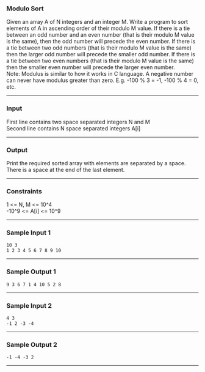 ### Modulo Sort

Given an array A of N integers and an integer M. Write a program to sort elements of A in ascending order of their modulo M value. If there is a tie between an odd number and an even number (that is their modulo M value is the same), then the odd number will precede the even number. If there is a tie between two odd numbers (that is their modulo M value is the same) then the larger odd number will precede the smaller odd number. If there is a tie between two even numbers (that is their modulo M value is the same) then the smaller even number will precede the larger even number.<br/>
Note: Modulus is similar to how it works in C language. A negative number can never have modulus greater than zero. E.g. -100 % 3 = -1, -100 % 4 = 0, etc.
<hr>

### Input

First line contains two space separated integers N and M <br/>
Second line contains N space separated integers A[i]
<hr>

### Output

Print the required sorted array with elements are separated by a space. <br/>
There is a space at the end of the last element.
<hr>

### Constraints

1 <= N, M <= 10^4 <br/>
-10^9 <= A[i] <= 10^9
<hr>

### Sample Input 1

```
10 3 
1 2 3 4 5 6 7 8 9 10
```
<hr>

### Sample Output 1
```
9 3 6 7 1 4 10 5 2 8
```
<hr>

### Sample Input 2

```
4 3 
-1 2 -3 -4
```
<hr>

### Sample Output 2
```
-1 -4 -3 2
```
<hr>
